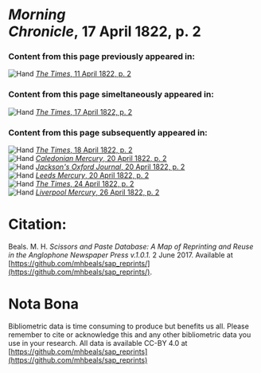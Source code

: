 # *Morning Chronicle*, 17 April 1822, p. 2  
  
### Content from this page previously appeared in:  
![Hand](http://scissorsandpaste.net/wp-content/uploads/2017/06/smallhandpointer.png) [*The Times*, 11 April 1822, p. 2](https://mhbeals.github.io/sap_html/The-Times/The-Times-11-April-1822-p-2)  
  
### Content from this page simeltaneously appeared in:  
![Hand](http://scissorsandpaste.net/wp-content/uploads/2017/06/smallhandpointer.png) [*The Times*, 17 April 1822, p. 2](https://mhbeals.github.io/sap_html/The-Times/The-Times-17-April-1822-p-2)  
  
### Content from this page subsequently appeared in:  
![Hand](http://scissorsandpaste.net/wp-content/uploads/2017/06/smallhandpointer.png) [*The Times*, 18 April 1822, p. 2](https://mhbeals.github.io/sap_html/The-Times/The-Times-18-April-1822-p-2)  
![Hand](http://scissorsandpaste.net/wp-content/uploads/2017/06/smallhandpointer.png) [*Caledonian Mercury*, 20 April 1822, p. 2](https://mhbeals.github.io/sap_html/Caledonian-Mercury/Caledonian-Mercury-20-April-1822-p-2)  
![Hand](http://scissorsandpaste.net/wp-content/uploads/2017/06/smallhandpointer.png) [*Jackson's Oxford Journal*, 20 April 1822, p. 2](https://mhbeals.github.io/sap_html/Jackson's-Oxford-Journal/Jackson's-Oxford-Journal-20-April-1822-p-2)  
![Hand](http://scissorsandpaste.net/wp-content/uploads/2017/06/smallhandpointer.png) [*Leeds Mercury*, 20 April 1822, p. 2](https://mhbeals.github.io/sap_html/Leeds-Mercury/Leeds-Mercury-20-April-1822-p-2)  
![Hand](http://scissorsandpaste.net/wp-content/uploads/2017/06/smallhandpointer.png) [*The Times*, 24 April 1822, p. 2](https://mhbeals.github.io/sap_html/The-Times/The-Times-24-April-1822-p-2)  
![Hand](http://scissorsandpaste.net/wp-content/uploads/2017/06/smallhandpointer.png) [*Liverpool Mercury*, 26 April 1822, p. 2](https://mhbeals.github.io/sap_html/Liverpool-Mercury/Liverpool-Mercury-26-April-1822-p-2)  


# Citation: 

Beals. M. H. *Scissors and Paste Database: A Map of Reprinting and Reuse in the Anglophone Newspaper Press v.1.0.1.* 2 June 2017. Available at [https://github.com/mhbeals/sap_reprints/](https://github.com/mhbeals/sap_reprints/). 

# Nota Bona

Bibliometric data is time consuming to produce but benefits us all. Please remember to cite or acknowledge this and any other bibliometric data you use in your research. All data is available CC-BY 4.0 at [https://github.com/mhbeals/sap_reprints](https://github.com/mhbeals/sap_reprints)
